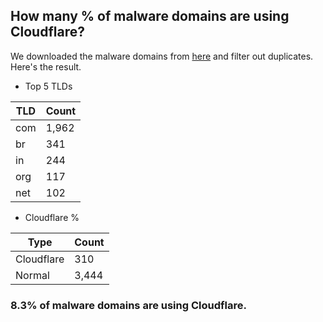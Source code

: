 ## How many % of malware domains are using Cloudflare?


We downloaded the malware domains from [here](https://urlhaus.abuse.ch) and filter out duplicates.
Here's the result.


[//]: # (start replacement)


- Top 5 TLDs

| TLD | Count |
| --- | --- |
| com | 1,962 |
| br | 341 |
| in | 244 |
| org | 117 |
| net | 102 |


- Cloudflare %

| Type | Count |
| --- | --- |
| Cloudflare | 310 |
| Normal | 3,444 |


### 8.3% of malware domains are using Cloudflare.